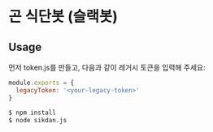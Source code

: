 # 곤 식단봇 (슬랙봇)

## Usage

먼저 token.js를 만들고, 다음과 같이 레거시 토큰을 입력해 주세요:

```javascript
module.exports = {
  legacyToken: '<your-legacy-token>'
}
```

```bash
$ npm install
$ node sikdan.js
```
